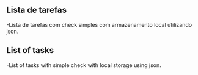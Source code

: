 ## Lista de tarefas
-Lista de tarefas com check simples com armazenamento local utilizando json.
## List of tasks

-List of tasks with simple check with local storage using json.
